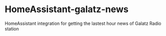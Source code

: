 # HomeAssistant-galatz-news
HomeAssistant integration for getting the lastest hour news of Galatz Radio station

